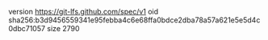 version https://git-lfs.github.com/spec/v1
oid sha256:b3d9456559341e95febba4c6e68ffa0bdce2dba78a57a621e5e5d4c0dbc71057
size 2790
